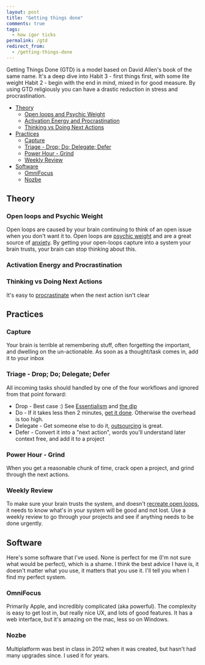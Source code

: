 ```yaml
---
layout: post
title: "Getting things done"
comments: true
tags:
  - how igor ticks
permalink: /gtd
redirect_from:
  - /getting-things-done
---
```


Getting Things Done (GTD) is a model based on David Allen's book of the same name. It's a deep dive into Habit 3 - first things first, with some lite weight Habit 2 - begin with the end in mind, mixed in for good measure. By using GTD religiously you can have a drastic reduction in stress and procrastination.

<!-- prettier-ignore-start -->
<!-- vim-markdown-toc-start -->

- [Theory](#theory)
    - [Open loops and Psychic Weight](#open-loops-and-psychic-weight)
    - [Activation Energy and Procrastination](#activation-energy-and-procrastination)
    - [Thinking vs Doing Next Actions](#thinking-vs-doing-next-actions)
- [Practices](#practices)
    - [Capture](#capture)
    - [Triage - Drop; Do; Delegate; Defer](#triage---drop-do-delegate-defer)
    - [Power Hour - Grind](#power-hour---grind)
    - [Weekly Review](#weekly-review)
- [Software](#software)
    - [OmniFocus](#omnifocus)
    - [Nozbe](#nozbe)

<!-- vim-markdown-toc-end -->
<!-- prettier-ignore-end -->

## Theory

### Open loops and Psychic Weight

Open loops are caused by your brain continuing to think of an open issue when you don't want it to. Open loops are [psychic weight](/psychic-weight) and are a great source of [anxiety](/anxiety). By getting your open-loops capture into a system your brain trusts, your brain can stop thinking about this.

### Activation Energy and Procrastination

### Thinking vs Doing Next Actions

It's easy to [procrastinate](/procrastinate) when the next action isn't clear

## Practices

### Capture

Your brain is terrible at remembering stuff, often forgetting the important, and dwelling on the un-actionable. As soon as a thought/task comes in, add it to your inbox

### Triage - Drop; Do; Delegate; Defer

All incoming tasks should handled by one of the four workflows and ignored from that point forward:

- Drop - Best case :) See [Essentialism](/essentialism) and [the dip](/dip)
- Do - If it takes less then 2 minutes, [get it done](/frog). Otherwise the overhead is too high.
- Delegate - Get someone else to do it, [outsourcing](/outsourcing) is great.
- Defer - Convert it into a "next action", words you'll understand later context free, and add it to a project

### Power Hour - Grind

When you get a reasonable chunk of time, crack open a project, and grind through the next actions.

### Weekly Review

To make sure your brain trusts the system, and doesn't [recreate open loops](/idle-loop), it needs to know what's in your system will be good and not lost. Use a weekly review to go through your projects and see if anything needs to be done urgently.

## Software

Here's some software that I've used. None is perfect for me (I'm not sure what would be perfect), which is a shame. I think the best advice I have is, it doesn't matter what you use, it matters that you use it. I'll tell you when I find my perfect system.

### OmniFocus

Primarily Apple, and incredibly complicated (aka powerful). The complexity is easy to get lost in, but really nice UX, and lots of good features. It has a web interface, but it's amazing on the mac, less so on Windows.

### Nozbe

Multiplatform was best in class in 2012 when it was created, but hasn't had many upgrades since. I used it for years.
